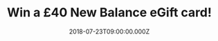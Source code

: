 ---
campaign-uuid: "c-94b50135-f345-429e-9a96-c1863c2b42f6"
type: "Competition"
category: "Fashion"
date: "2018-07-23T09:00:00.000Z"
end-date: "2018-08-23T23:59:00.000Z"
disable-form: false
is_promoted: false
has_entry_page: true
title: "Win a £40 New Balance eGift card!"
competition-description: "<p>Want to renew your wardrobe with summer clothes? Then,\
  \ you won’t want to miss this… we’ve managed to get an amazing £40 New Balance eGift\
  \ card for you to spend at their huge selection of New Balance shoes and apparel!</p>\n\
  <p>Liking what you hear? Click below for a chance to win!</p>\n"
hero-header: "Win a £40 New Balance eGift card!"
terms-confirmation: "N/A"
banner-img: "https://assets.expresslyapp.com/asset-a45f2dee-0090-493f-abd0-c911002ef056.jpg"
logo-left-href: "aaa.nme.com"
logo-left-image: "https://assets.expresslyapp.com/asset-f5388a3a-57c3-4fc3-aadf-9e13da17c072.jpg"
logo-left-title: "nme aaa"
bg-image-hero: "https://assets.expresslyapp.com/asset-da92cd87-ce45-4f8b-88e1-6955e5107214.jpg"
bg-image-first: "https://assets.expresslyapp.com/asset-849beeeb-6665-47d7-a5c9-32b692f36042.jpg"
section1-content: "<p>New Balance has worked to move the world around them. They believe\
  \ in one simple truth: they were born to move. Their collections are the perfect\
  \ combination of sport and fashion, giving you the comfort you need and the style\
  \ you want.</p> \n<p>Enter the form below and get those trainers that you need or\
  \ the t-shirt you’ve always wanted now!</p>\n<p>Good luck!</p>\n"
entry-title: "Win a £40 New Balance eGift card!"
entry-content: "<p>Enter the draw to win a £40 New Balance eGift card by completing\
  \ the form below before 23:59 on 23th of August 2018.</p>\n"
has-winner: false
prize-description: "A 40 New Balance eGift card."
special-conditions: "Multiple entries are allowed up to one every day."
country-restrictions:
- "GB"
---